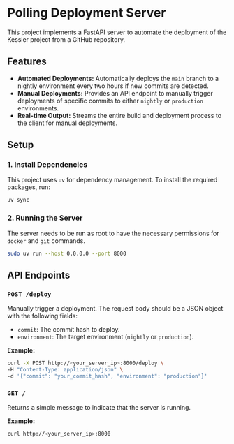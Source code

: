 # Polling Deployment Server

This project implements a FastAPI server to automate the deployment of the Kessler project from a GitHub repository.

## Features

- **Automated Deployments:** Automatically deploys the `main` branch to a nightly environment every two hours if new commits are detected.
- **Manual Deployments:** Provides an API endpoint to manually trigger deployments of specific commits to either `nightly` or `production` environments.
- **Real-time Output:** Streams the entire build and deployment process to the client for manual deployments.

## Setup

### 1. Install Dependencies

This project uses `uv` for dependency management. To install the required packages, run:

```bash
uv sync
```

### 2. Running the Server

The server needs to be run as root to have the necessary permissions for `docker` and `git` commands.

```bash
sudo uv run --host 0.0.0.0 --port 8000
```

## API Endpoints

### `POST /deploy`

Manually trigger a deployment. The request body should be a JSON object with the following fields:

- `commit`: The commit hash to deploy.
- `environment`: The target environment (`nightly` or `production`).

**Example:**

```bash
curl -X POST http://<your_server_ip>:8000/deploy \
-H "Content-Type: application/json" \
-d '{"commit": "your_commit_hash", "environment": "production"}'
```

### `GET /`

Returns a simple message to indicate that the server is running.

**Example:**

```bash
curl http://<your_server_ip>:8000
```